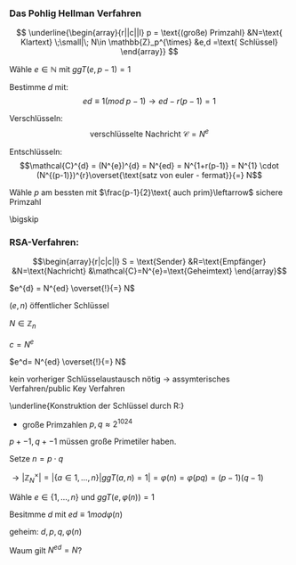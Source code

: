 ### Das Pohlig Hellman Verfahren

$$
\underline{\begin{array}{r||c||l}
	p = \text{(große) Primzahl} &N=\text{ Klartext} \;\small|\; N\in \mathbb{Z}_p^{\times} &e,d =\text{ Schlüssel}	
\end{array}}
$$


Wähle $e \in \mathbb{N}$ mit $ggT(e,p-1) = 1$

Bestimme $d$ mit: 
$$ed \equiv 1 (mod \; p-1)\rightarrow ed - r (p-1) = 1$$

Verschlüsseln: 
$$\text{verschlüsselte Nachricht }\mathcal{C} = N^{e}$$

Entschlüsseln: 
$$\mathcal{C}^{d} = (N^{e})^{d} = N^{ed} = N^{1+r(p-1)} = N^{1} \cdot (N^{(p-1)})^{r}\overset{\text{satz von euler - fermat}}{=} N$$

Wähle $p$ am bessten mit $\frac{p-1}{2}\text{ auch prim}\leftarrow$ sichere Primzahl

\bigskip

### RSA-Verfahren:

$$\begin{array}{r|c|c|l}
	S = \text{Sender} &R=\text{Empfänger} &N=\text{Nachricht} &\mathcal{C}=N^{e}=\text{Geheimtext}	
\end{array}$$

$e^{d} = N^{ed} \overset{!}{=} N$

$(e,n)$ öffentlicher Schlüssel

$N \in \mathbb{Z}_n$

$c = N^{e}$

$e^d= N^{ed} \overset{!}{=} N$

kein vorheriger Schlüsselaustausch nötig $\rightarrow$ assymterisches Verfahren/public Key Verfahren

\underline{Konstruktion der Schlüssel durch R:}

* große Primzahlen 
$p,q \approx 2^{1024}$

$p+-1,q+-1$ müssen große Primetiler haben.

Setze
$n = p \cdot q$

$\rightarrow |\mathbb{Z}_N^{\times}| = |\{a \in 1, \ldots, n\}| ggT(a,n)=1| = \varphi(n) =\varphi (pq) = (p-1)(q-1)$

Wähle $e \in \{1,\ldots,n\}$ und $ggT(e,\varphi(n)) = 1$

Besitmme $d$ mit $ed \equiv 1 mod \varphi(n)$

geheim: $d,p,q,\varphi(n)$

Waum gilt $N^{ed} = N$?











